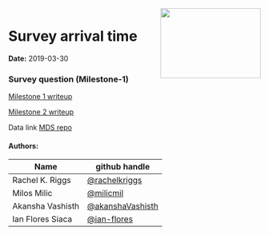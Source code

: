 <img src="imgs/logo.png" align="right" height="140" width="200"/>

# Survey arrival time

**Date:** 2019-03-30

### Survey question (Milestone-1) 

[Milestone 1 writeup](https://github.com/UBC-MDS/survey_arrival_time/blob/master/milestone1.md)

[Milestone 2 writeup](https://github.com/UBC-MDS/survey_arrival_time/blob/master/milestone2.md)

Data link [MDS repo](https://github.ubc.ca/MDS-2018-19/DSCI_554_survey_arrival_time)

#### Authors:

| Name | github handle |
| ---- | ------ |
| Rachel K. Riggs | [@rachelkriggs](https://github.com/rachelkriggs) |
| Milos Milic     | [@milicmil](https://github.com/milicmil) |
| Akansha Vashisth     | [@akanshaVashisth](https://github.com/akanshaVashisth) |
| Ian Flores Siaca    | [@ian-flores](https://github.com/ian-flores) |

